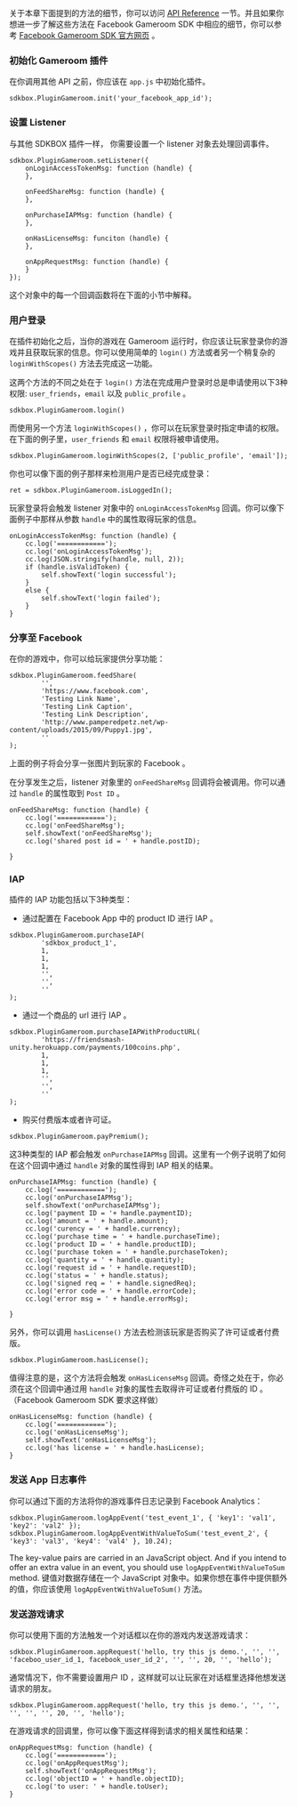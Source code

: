 关于本章下面提到的方法的细节，你可以访问 [API Reference](#api_reference) 一节。并且如果你想进一步了解这些方法在 Facebook Gameroom SDK 中相应的细节，你可以参考 [Facebook Gameroom SDK 官方网页](https://developers.facebook.com/docs/games/gameroom/sdk) 。

### 初始化 Gameroom 插件

在你调用其他 API 之前，你应该在 `app.js` 中初始化插件。

```
sdkbox.PluginGameroom.init('your_facebook_app_id');
```

### 设置 Listener

与其他 SDKBOX 插件一样， 你需要设置一个 listener 对象去处理回调事件。

```
sdkbox.PluginGameroom.setListener({
    onLoginAccessTokenMsg: function (handle) {
    },

    onFeedShareMsg: function (handle) {
    },

    onPurchaseIAPMsg: function (handle) {
    },

    onHasLicenseMsg: funciton (handle) {
    },

    onAppRequestMsg: function (handle) {
    }
});
```

这个对象中的每一个回调函数将在下面的小节中解释。


### 用户登录

在插件初始化之后，当你的游戏在 Gameroom 运行时，你应该让玩家登录你的游戏并且获取玩家的信息。你可以使用简单的 `login()` 方法或者另一个稍复杂的 `loginWithScopes()` 方法去完成这一功能。

这两个方法的不同之处在于 `login()` 方法在完成用户登录时总是申请使用以下3种权限: `user_friends`，`email` 以及 `public_profile` 。

```
sdkbox.PluginGameroom.login()
```

而使用另一个方法 `loginWithScopes()` ，你可以在玩家登录时指定申请的权限。在下面的例子里，`user_friends` 和 `email` 权限将被申请使用。


```
sdkbox.PluginGameroom.loginWithScopes(2, ['public_profile', 'email']);
```

你也可以像下面的例子那样来检测用户是否已经完成登录：

```
ret = sdkbox.PluginGameroom.isLoggedIn();
```

玩家登录将会触发 listener 对象中的 `onLoginAccessTokenMsg` 回调。你可以像下面例子中那样从参数 `handle` 中的属性取得玩家的信息。

```
onLoginAccessTokenMsg: function (handle) {
    cc.log('============');
    cc.log('onLoginAccessTokenMsg');
    cc.log(JSON.stringify(handle, null, 2));
    if (handle.isValidToken) {
        self.showText('login successful');
    }
    else {
        self.showText('login failed');
    }
}
```

### 分享至 Facebook

在你的游戏中，你可以给玩家提供分享功能：

```
sdkbox.PluginGameroom.feedShare(
        '',
        'https://www.facebook.com',
        'Testing Link Name',
        'Testing Link Caption',
        'Testing Link Description',
        'http://www.pamperedpetz.net/wp-content/uploads/2015/09/Puppy1.jpg',
        ''
);
```

上面的例子将会分享一张图片到玩家的 Facebook 。

在分享发生之后，listener 对象里的 `onFeedShareMsg` 回调将会被调用。你可以通过 `handle` 的属性取到 `Post ID` 。

```
onFeedShareMsg: function (handle) {
    cc.log('============');
    cc.log('onFeedShareMsg');
    self.showText('onFeedShareMsg');
    cc.log('shared post id = ' + handle.postID);

}
```

### IAP

插件的 IAP 功能包括以下3种类型：

-   通过配置在 Facebook App 中的 product ID 进行 IAP 。

```
sdkbox.PluginGameroom.purchaseIAP(
        'sdkbox_product_1',
        1,
        1,
        1,
        '',
        '',
        ''
);
```

-   通过一个商品的 url 进行 IAP 。

```
sdkbox.PluginGameroom.purchaseIAPWithProductURL(
        'https://friendsmash-unity.herokuapp.com/payments/100coins.php',
        1,
        1,
        1,
        '',
        '',
        ''
);
```

-   购买付费版本或者许可证。

```
sdkbox.PluginGameroom.payPremium();
```

这3种类型的 IAP 都会触发 `onPurchaseIAPMsg` 回调。这里有一个例子说明了如何在这个回调中通过 `handle` 对象的属性得到 IAP 相关的结果。

```
onPurchaseIAPMsg: function (handle) {
    cc.log('============');
    cc.log('onPurchaseIAPMsg');
    self.showText('onPurchaseIAPMsg');
    cc.log('payment ID = '+ handle.paymentID);
    cc.log('amount = ' + handle.amount);
    cc.log('curency = ' + handle.currency);
    cc.log('purchase time = ' + handle.purchaseTime);
    cc.log('product ID = ' + handle.productID);
    cc.log('purchase token = ' + handle.purchaseToken);
    cc.log('quantity = ' + handle.quantity);
    cc.log('request id = ' + handle.requestID);
    cc.log('status = ' + handle.status);
    cc.log('signed req = ' + handle.signedReq);
    cc.log('error code = ' + handle.errorCode);
    cc.log('error msg = ' + handle.errorMsg);

}
```

另外，你可以调用 `hasLicense()` 方法去检测该玩家是否购买了许可证或者付费版。

```
sdkbox.PluginGameroom.hasLicense();
```

值得注意的是，这个方法将会触发 `onHasLicenseMsg` 回调。奇怪之处在于，你必须在这个回调中通过用 `handle` 对象的属性去取得许可证或者付费版的 ID 。（Facebook Gameroom SDK 要求这样做）

```
onHasLicenseMsg: function (handle) {
    cc.log('============');
    cc.log('onHasLicenseMsg');
    self.showText('onHasLicenseMsg');
    cc.log('has license = ' + handle.hasLicense);
}

```

### 发送 App 日志事件

你可以通过下面的方法将你的游戏事件日志记录到 Facebook Analytics：

```
sdkbox.PluginGameroom.logAppEvent('test_event_1', { 'key1': 'val1', 'key2': 'val2' });
sdkbox.PluginGameroom.logAppEventWithValueToSum('test_event_2', { 'key3': 'val3', 'key4': 'val4' }, 10.24);
```

The key-value pairs are carried in an JavaScript object. And if you intend to offer an extra value in an event, you should use `logAppEventWithValueToSum` method.
键值对数据存储在一个 JavaScript 对象中。如果你想在事件中提供额外的值，你应该使用 `logAppEventWithValueToSum()` 方法。

### 发送游戏请求

你可以使用下面的方法触发一个对话框以在你的游戏内发送游戏请求：

```
sdkbox.PluginGameroom.appRequest('hello, try this js demo.', '', '', 'faceboo_user_id_1, facebook_user_id_2', '', '', 20, '', 'hello');
```

通常情况下，你不需要设置用户 ID ，这样就可以让玩家在对话框里选择他想发送请求的朋友。

```
sdkbox.PluginGameroom.appRequest('hello, try this js demo.', '', '', '', '', '', 20, '', 'hello');
```

在游戏请求的回调里，你可以像下面这样得到请求的相关属性和结果：

```
onAppRequestMsg: function (handle) {
    cc.log('============');
    cc.log('onAppRequestMsg');
    self.showText('onAppRequestMsg');
    cc.log('objectID = ' + handle.objectID);
    cc.log('to user: ' + handle.toUser);
}
```
